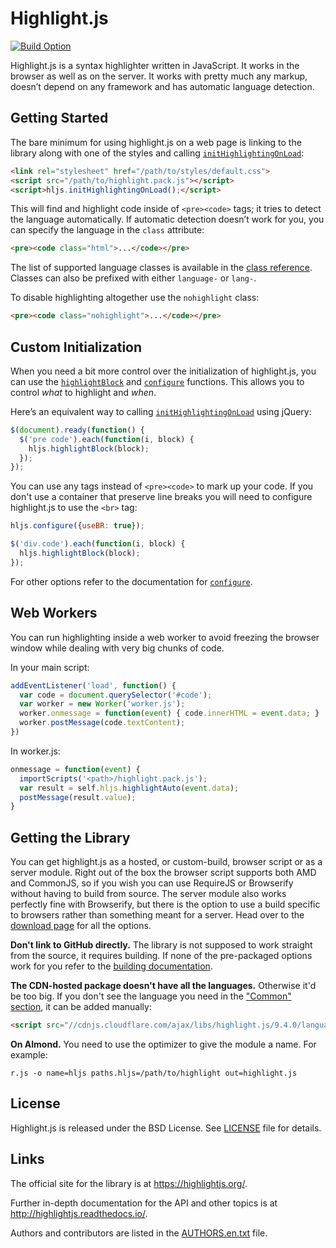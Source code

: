 # Highlight.js

[![Build Option](https://travis-ci.org/isagalaev/highlight.js.svg?branch=master)](https://travis-ci.org/isagalaev/highlight.js)

Highlight.js is a syntax highlighter written in JavaScript. It works in the browser as well as on the server. It works
with pretty much any markup, doesn’t depend on any framework and has automatic language detection.

## Getting Started

The bare minimum for using highlight.js on a web page is linking to the library along with one of the styles and calling
[`initHighlightingOnLoad`][1]:

```html
<link rel="stylesheet" href="/path/to/styles/default.css">
<script src="/path/to/highlight.pack.js"></script>
<script>hljs.initHighlightingOnLoad();</script>
```

This will find and highlight code inside of `<pre><code>` tags; it tries to detect the language automatically. If
automatic detection doesn’t work for you, you can specify the language in the `class` attribute:

```html
<pre><code class="html">...</code></pre>
```

The list of supported language classes is available in the [class reference][2]. Classes can also be prefixed with
either `language-` or
`lang-`.

To disable highlighting altogether use the `nohighlight` class:

```html
<pre><code class="nohighlight">...</code></pre>
```

## Custom Initialization

When you need a bit more control over the initialization of highlight.js, you can use the [`highlightBlock`][3]
and [`configure`][4]
functions. This allows you to control *what* to highlight and *when*.

Here’s an equivalent way to calling [`initHighlightingOnLoad`][1] using jQuery:

```javascript
$(document).ready(function() {
  $('pre code').each(function(i, block) {
    hljs.highlightBlock(block);
  });
});
```

You can use any tags instead of `<pre><code>` to mark up your code. If you don't use a container that preserve line
breaks you will need to configure highlight.js to use the `<br>` tag:

```javascript
hljs.configure({useBR: true});

$('div.code').each(function(i, block) {
  hljs.highlightBlock(block);
});
```

For other options refer to the documentation for [`configure`][4].

## Web Workers

You can run highlighting inside a web worker to avoid freezing the browser window while dealing with very big chunks of
code.

In your main script:

```javascript
addEventListener('load', function() {
  var code = document.querySelector('#code');
  var worker = new Worker('worker.js');
  worker.onmessage = function(event) { code.innerHTML = event.data; }
  worker.postMessage(code.textContent);
})
```

In worker.js:

```javascript
onmessage = function(event) {
  importScripts('<path>/highlight.pack.js');
  var result = self.hljs.highlightAuto(event.data);
  postMessage(result.value);
}
```

## Getting the Library

You can get highlight.js as a hosted, or custom-build, browser script or as a server module. Right out of the box the
browser script supports both AMD and CommonJS, so if you wish you can use RequireJS or Browserify without having to
build from source. The server module also works perfectly fine with Browserify, but there is the option to use a build
specific to browsers rather than something meant for a server. Head over to the [download page][5] for all the options.

**Don't link to GitHub directly.** The library is not supposed to work straight from the source, it requires building.
If none of the pre-packaged options work for you refer to the [building documentation][6].

**The CDN-hosted package doesn't have all the languages.** Otherwise it'd be too big. If you don't see the language you
need in the ["Common" section][5], it can be added manually:

```html
<script src="//cdnjs.cloudflare.com/ajax/libs/highlight.js/9.4.0/languages/go.min.js"></script>
```

**On Almond.** You need to use the optimizer to give the module a name. For example:

```
r.js -o name=hljs paths.hljs=/path/to/highlight out=highlight.js
```

## License

Highlight.js is released under the BSD License. See [LICENSE][7] file for details.

## Links

The official site for the library is at <https://highlightjs.org/>.

Further in-depth documentation for the API and other topics is at
<http://highlightjs.readthedocs.io/>.

Authors and contributors are listed in the [AUTHORS.en.txt][8] file.

[1]: http://highlightjs.readthedocs.io/en/latest/api.html#inithighlightingonload

[2]: http://highlightjs.readthedocs.io/en/latest/css-classes-reference.html

[3]: http://highlightjs.readthedocs.io/en/latest/api.html#highlightblock-block

[4]: http://highlightjs.readthedocs.io/en/latest/api.html#configure-options

[5]: https://highlightjs.org/download/

[6]: http://highlightjs.readthedocs.io/en/latest/building-testing.html

[7]: https://github.com/isagalaev/highlight.js/blob/master/LICENSE

[8]: https://github.com/isagalaev/highlight.js/blob/master/AUTHORS.en.txt
